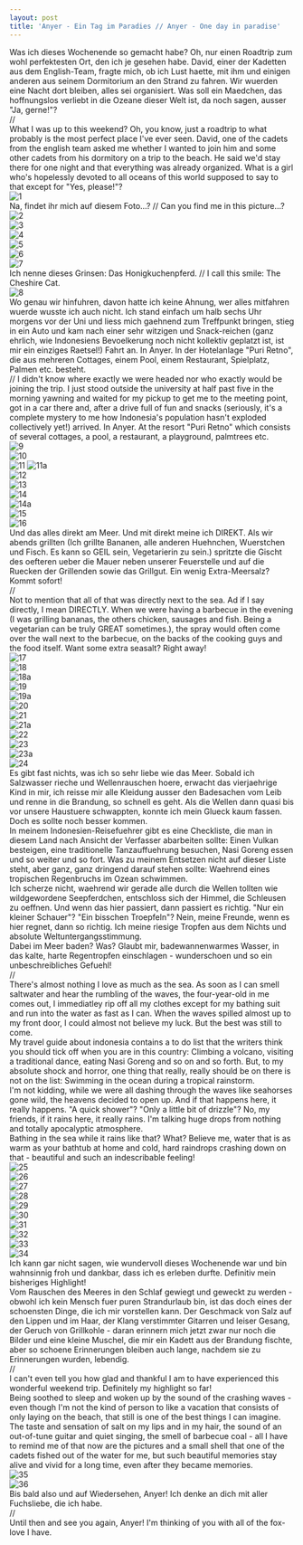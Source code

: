 ```yaml
---
layout: post
title: 'Anyer - Ein Tag im Paradies // Anyer - One day in paradise'
---
```


Was ich dieses Wochenende so gemacht habe? Oh, nur einen Roadtrip zum wohl perfektesten Ort, den ich je gesehen habe. David, einer der Kadetten aus dem English-Team, fragte mich, ob ich Lust haette, mit ihm und einigen anderen aus seinem Dormitorium an den Strand zu fahren. Wir wuerden eine Nacht dort bleiben, alles sei organisiert. 
Was soll ein Maedchen, das hoffnungslos verliebt in die Ozeane dieser Welt ist, da noch sagen, ausser "Ja, gerne!"?   
//  
What I was up to this weekend? Oh, you know, just a roadtrip to what probably is the most perfect place I've ever seen. David, one of the cadets from the english team asked me whether I wanted to join him and some other cadets from his dormitory on a trip to the beach. He said we'd stay there for one night and that everything was already organized. What is a girl who's hopelessly devoted to all oceans of this world supposed to say to that except for "Yes, please!"?  
![1](https://farm4.staticflickr.com/3840/14399834140_09b3882d05_c.jpg)  
Na, findet ihr mich auf diesem Foto...? // Can you find me in this picture...?  
![2](https://farm3.staticflickr.com/2906/14400040257_db121c3073_c.jpg)  
![3](https://farm6.staticflickr.com/5540/14584639424_db3acffaf8_c.jpg)  
![4](https://farm6.staticflickr.com/5514/14583155041_c4a592f1df_c.jpg)  
![5](https://farm3.staticflickr.com/2902/14399852878_155eb30023_c.jpg)  
![6](https://farm3.staticflickr.com/2898/14585690762_b156cbb762_c.jpg)  
![7](https://farm6.staticflickr.com/5278/14399861378_e1e2b3fbd4_c.jpg)  
Ich nenne dieses Grinsen: Das Honigkuchenpferd. // I call this smile: The Cheshire Cat.  
![8](https://farm4.staticflickr.com/3879/14584593714_d924c42e0a_c.jpg)  
Wo genau wir hinfuhren, davon hatte ich keine Ahnung, wer alles mitfahren wuerde wusste ich auch nicht. Ich stand einfach um halb sechs Uhr morgens vor der Uni und liess mich gaehnend zum Treffpunkt bringen, stieg in ein Auto und kam nach einer sehr witzigen und Snack-reichen (ganz ehrlich, wie Indonesiens Bevoelkerung noch nicht kollektiv geplatzt ist, ist mir ein einziges Raetsel!) Fahrt an. In Anyer. In der Hotelanlage "Puri Retno", die aus mehreren Cottages, einem Pool, einem Restaurant, Spielplatz, Palmen etc. besteht.  
//
I didn't know where exactly we were headed nor who exactly would be joining the trip. I just stood outside the university at half past five in the morning yawning and waited for my pickup to get me to the meeting point, got in a car there and, after a drive full of fun and snacks (seriously, it's a complete mystery to me how Indonesia's population hasn't exploded collectively yet!) arrived. In Anyer. At the resort "Puri Retno" which consists of several cottages, a pool, a restaurant, a playground, palmtrees etc.  
![9](https://farm6.staticflickr.com/5479/14606471163_342e68fdfb_c.jpg)  
![10](https://farm6.staticflickr.com/5572/14606488363_f3a478a760_c.jpg)  
![11](https://farm4.staticflickr.com/3922/14563334476_97bebe625c_c.jpg) 
![11a](https://farm4.staticflickr.com/3900/14399897937_e1216b13df_c.jpg)  
![12](https://farm6.staticflickr.com/5572/14399759068_e3aa4575cf_c.jpg)  
![13](https://farm3.staticflickr.com/2933/14582964941_7334b5ec96_c.jpg)  
![14](https://farm3.staticflickr.com/2940/14399710298_11058b9d78_c.jpg)  
![14a](https://farm4.staticflickr.com/3890/14399649970_ce16bf5dcc_c.jpg)  
![15](https://farm6.staticflickr.com/5509/14399720958_8a32828b34_c.jpg)  
![16](https://farm6.staticflickr.com/5556/14584469314_49cb06c854_c.jpg)  
Und das alles direkt am Meer. Und mit direkt meine ich DIREKT. 
Als wir abends grillten (Ich grillte Bananen, alle anderen Huehnchen, Wuerstchen und Fisch. Es kann so GEIL sein, Vegetarierin zu sein.) spritzte die Gischt des oefteren ueber die Mauer neben unserer Feuerstelle und auf die Ruecken der Grillenden sowie das Grillgut. Ein wenig Extra-Meersalz? Kommt sofort!  
//  
Not to mention that all of that was directly next to the sea. Ad if I say directly, I mean DIRECTLY. When we were having a barbecue in the evening (I was grilling bananas, the others chicken, sausages and fish. Being a vegetarian can be truly GREAT sometimes.), the spray would often come over the wall next to the barbecue, on the backs of the cooking guys and the food itself. Want some extra seasalt? Right away!  
![17](https://farm3.staticflickr.com/2895/14586353655_7d03738a72_c.jpg)  
![18](https://farm4.staticflickr.com/3883/14398756820_8278bd6808_c.jpg)  
![18a](https://farm4.staticflickr.com/3900/14584859732_3dd86bfc8b_c.jpg)  
![19](https://farm4.staticflickr.com/3913/14399941627_a69e13f405_c.jpg)  
![19a](https://farm4.staticflickr.com/3867/14605748793_94a07663b2_c.jpg)  
![20](https://farm6.staticflickr.com/5516/14399758539_1c22587770_c.jpg)  
![21](https://farm3.staticflickr.com/2932/14399745209_d56253bf7b_c.jpg)  
![21a](https://farm4.staticflickr.com/3879/14562557916_738f2ae9ef_c.jpg)  
![22](https://farm6.staticflickr.com/5544/14563296246_8fc9e025a7_c.jpg)  
![23](https://farm4.staticflickr.com/3889/14399747329_0f82450245_c.jpg)  
![23a](https://farm4.staticflickr.com/3903/14582297401_88f39c4957_c.jpg)  
![24](https://farm3.staticflickr.com/2900/14399713118_07af96c95c_c.jpg)  
Es gibt fast nichts, was ich so sehr liebe wie das Meer. Sobald ich Salzwasser rieche und Wellenrauschen hoere, erwacht das vierjaehrige Kind in mir, ich reisse mir alle Kleidung ausser den Badesachen vom Leib und renne in die Brandung, so schnell es geht. Als die Wellen dann quasi bis vor unsere Haustuere schwappten, konnte ich mein Glueck kaum fassen. Doch es sollte noch besser kommen.  
In meinem Indonesien-Reisefuehrer gibt es eine Checkliste, die man in diesem Land nach Ansicht der Verfasser abarbeiten sollte: Einen Vulkan besteigen, eine traditionelle Tanzauffuehrung besuchen, Nasi Goreng essen und so weiter und so fort. Was zu meinem Entsetzen nicht auf dieser Liste steht, aber ganz, ganz dringend darauf stehen sollte: Waehrend eines tropischen Regenbruchs im Ozean schwimmen.  
Ich scherze nicht, waehrend wir gerade alle durch die Wellen tollten wie wildgewordene Seepferdchen, entschloss sich der Himmel, die Schleusen zu oeffnen. Und wenn das hier passiert, dann passiert es richtig. "Nur ein kleiner Schauer"? "Ein bisschen Troepfeln"? Nein, meine Freunde, wenn es hier regnet, dann so richtig. Ich meine riesige Tropfen aus dem Nichts und absolute Weltuntergangsstimmung.  
Dabei im Meer baden? Was? Glaubt mir, badewannenwarmes Wasser, in das kalte, harte Regentropfen einschlagen - wunderschoen und so ein unbeschreibliches Gefuehl!  
//  
There's almost nothing I love as much as the sea. As soon as I can smell saltwater and hear the rumbling of the waves, the four-year-old in me comes out, I immediatley rip off all my clothes except for my bathing suit and run into the water as fast as I can. When the waves spilled almost up to my front door, I could almost not believe my luck. But the best was still to come.  
My travel guide about indonesia contains a to do list that the writers think you should tick off when you are in this country: Climbing a volcano, visiting a traditional dance, eating Nasi Goreng and so on and so forth. But, to my absolute shock and horror, one thing that really, really should be on there is not on the list: Swimming in the ocean during a tropical rainstorm.  
I'm not kidding, while we were all dashing through the waves like seahorses gone wild, the heavens decided to open up. And if that happens here, it really happens. "A quick shower"? "Only a little bit of drizzle"? No, my friends, if it rains here, it really rains. I'm talking huge drops from nothing and totally apocalyptic atmosphere.  
Bathing in the sea while it rains like that? What? Believe me, water that is as warm as your bathtub at home and cold, hard raindrops crashing down on that - beautiful and such an indescribable feeling!  
![25](https://farm6.staticflickr.com/5507/14582246461_7a34c47c00_c.jpg)  
![26](https://farm3.staticflickr.com/2920/14562520206_8354436888_c.jpg)  
![27](https://farm6.staticflickr.com/5513/14582215031_edd8160966_c.jpg)  
![28](https://farm4.staticflickr.com/3895/14398904919_e3d5c779ea_c.jpg)  
![29](https://farm6.staticflickr.com/5472/14399145187_4e532b8f11_c.jpg)  
![30](https://farm4.staticflickr.com/3850/14584783392_170f3d20b5_c.jpg)  
![31](https://farm6.staticflickr.com/5471/14585493115_ea14dbb236_c.jpg)  
![32](https://farm4.staticflickr.com/3896/14398895638_d6f9658360_c.jpg)  
![33](https://farm4.staticflickr.com/3885/14399079377_738568c4fd_c.jpg)  
![34](https://farm3.staticflickr.com/2911/14585516845_9c2d174f25_c.jpg)  
Ich kann gar nicht sagen, wie wundervoll dieses Wochenende war und bin wahnsinnig froh und dankbar, dass ich es erleben durfte. Definitiv mein bisheriges Highlight!  
Vom Rauschen des Meeres in den Schlaf gewiegt und geweckt zu werden - obwohl ich kein Mensch fuer puren Strandurlaub bin, ist das doch eines der schoensten Dinge, die ich mir vorstellen kann. Der Geschmack von Salz auf den Lippen und im Haar, der Klang verstimmter Gitarren und leiser Gesang, der Geruch von Grillkohle - daran erinnern mich jetzt zwar nur noch die Bilder und eine kleine Muschel, die mir ein Kadett aus der Brandung fischte, aber so schoene Erinnerungen bleiben auch lange, nachdem sie zu Erinnerungen wurden, lebendig.  
//  
I can't even tell you how glad and thankful I am to have experienced this wonderful weekend trip. Definitely my highlight so far!  
Being soothed to sleep and woken up by the sound of the crashing waves - even though I'm not the kind of person to like a vacation that consists of only laying on the beach, that still is one of the best things I can imagine. The taste and sensation of salt on my lips and in my hair, the sound of an out-of-tune guitar and quiet singing, the smell of barbecue coal - all I have to remind me of that now are the pictures and a small shell that one of the cadets fished out of the water for me, but such beautiful memories stay alive and vivid for a long time, even after they became memories.   
![35](https://farm4.staticflickr.com/3926/14585454315_4fe11699bc_c.jpg)  
![36](https://farm4.staticflickr.com/3871/14399031587_6eafd234e1_c.jpg)  
Bis bald also und auf Wiedersehen, Anyer! Ich denke an dich mit aller Fuchsliebe, die ich habe.  
//  
Until then and see you again, Anyer! I'm thinking of you with all of the fox-love I have.  